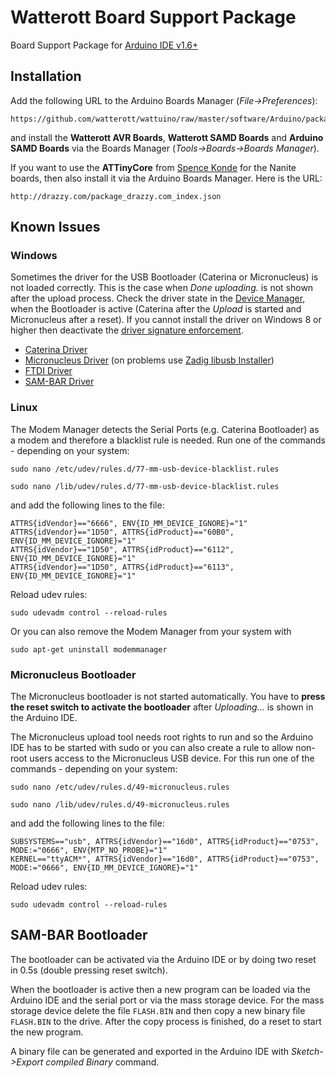 # Watterott Board Support Package
Board Support Package for [Arduino IDE v1.6+](https://www.arduino.cc/en/Main/Software)


## Installation

Add the following URL to the Arduino Boards Manager (*File->Preferences*):
```
https://github.com/watterott/wattuino/raw/master/software/Arduino/package_watterott_index.json
```
and install the **Watterott AVR Boards**, **Watterott SAMD Boards** and **Arduino SAMD Boards** via the Boards Manager (*Tools->Boards->Boards Manager*).

If you want to use the **ATTinyCore** from [Spence Konde](https://github.com/SpenceKonde/ATTinyCore) for the Nanite boards, then also install it via the Arduino Boards Manager.
Here is the URL:
```
http://drazzy.com/package_drazzy.com_index.json
```


## Known Issues

### Windows
Sometimes the driver for the USB Bootloader (Caterina or Micronucleus) is not loaded correctly.
This is the case when *Done uploading.* is not shown after the upload process.
Check the driver state in the [Device Manager](https://github.com/watterott/wattuino/raw/master/software/Caterina/usb-devices.png), when the Bootloader is active (Caterina after the *Upload* is started and Micronucleus after a reset).
If you cannot install the driver on Windows 8 or higher then deactivate the [driver signature enforcement](https://learn.sparkfun.com/tutorials/disabling-driver-signature-on-windows-8/disabling-signed-driver-enforcement-on-windows-8).
* [Caterina Driver](https://github.com/watterott/wattuino/raw/master/software/Caterina/driver.zip)
* [Micronucleus Driver](https://github.com/watterott/wattuino/raw/master/software/Micronucleus/driver.zip) (on problems use [Zadig libusb Installer](https://github.com/micronucleus/micronucleus/tree/master/windows_driver_installer))
* [FTDI Driver](http://www.ftdichip.com/Drivers/VCP.htm)
* [SAM-BAR Driver](https://github.com/watterott/SAM-BAR/raw/master/software/arduino/driver.zip)

### Linux
The Modem Manager detects the Serial Ports (e.g. Caterina Bootloader) as a modem and therefore a blacklist rule is needed.
Run one of the commands - depending on your system:

```sudo nano /etc/udev/rules.d/77-mm-usb-device-blacklist.rules```

```sudo nano /lib/udev/rules.d/77-mm-usb-device-blacklist.rules```

and add the following lines to the file:
```
ATTRS{idVendor}=="6666", ENV{ID_MM_DEVICE_IGNORE}="1"
ATTRS{idVendor}=="1D50", ATTRS{idProduct}=="60B0", ENV{ID_MM_DEVICE_IGNORE}="1"
ATTRS{idVendor}=="1D50", ATTRS{idProduct}=="6112", ENV{ID_MM_DEVICE_IGNORE}="1"
ATTRS{idVendor}=="1D50", ATTRS{idProduct}=="6113", ENV{ID_MM_DEVICE_IGNORE}="1"
```

Reload udev rules:
```
sudo udevadm control --reload-rules
```

Or you can also remove the Modem Manager from your system with
```
sudo apt-get uninstall modemmanager
```

### Micronucleus Bootloader
The Micronucleus bootloader is not started automatically. You have to **press the reset switch to activate the bootloader** after *Uploading...* is shown in the Arduino IDE.

The Micronucleus upload tool needs root rights to run and so the Arduino IDE has to be started with sudo or you can also create a rule to allow non-root users access to the Micronucleus USB device.
For this run one of the commands - depending on your system:

```sudo nano /etc/udev/rules.d/49-micronucleus.rules```

```sudo nano /lib/udev/rules.d/49-micronucleus.rules```

and add the following lines to the file:
```
SUBSYSTEMS=="usb", ATTRS{idVendor}=="16d0", ATTRS{idProduct}=="0753", MODE:="0666", ENV{MTP_NO_PROBE}="1"
KERNEL=="ttyACM*", ATTRS{idVendor}=="16d0", ATTRS{idProduct}=="0753", MODE:="0666", ENV{ID_MM_DEVICE_IGNORE}="1"
```

Reload udev rules:
```
sudo udevadm control --reload-rules
```

## SAM-BAR Bootloader

The bootloader can be activated via the Arduino IDE or by doing two reset in 0.5s (double pressing reset switch).

When the bootloader is active then a new program can be loaded via the Arduino IDE and the serial port or via the mass storage device.
For the mass storage device delete the file ```FLASH.BIN``` and then copy a new binary file ```FLASH.BIN``` to the drive.
After the copy process is finished, do a reset to start the new program.

A binary file can be generated and exported in the Arduino IDE with *Sketch->Export compiled Binary* command.
